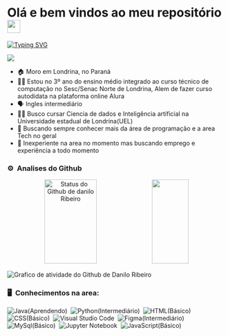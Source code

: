 # Olá e bem vindos ao meu repositório <img src="https://user-images.githubusercontent.com/54871373/218266461-db91e064-5ffd-4976-afa1-8d6f679464cc.gif" width="30">

[![Typing SVG](https://readme-typing-svg.herokuapp.com/?color=f5f5f7&size=38&left=true&vCenter=true&width=1000&lines=Meu+nome+é+Danilo+Ribeiro;Tenho+16+anos;E+esse+é+meu+Portifólio;Bem+vindo(a))](https://git.io/typing-svg)

[<img src="https://img.shields.io/badge/linkedin-0665d2?style=flat-square&logo=linkedin&logoColor=white" />](https://www.linkedin.com/in/danilo-ribeiro-142962274/)

- 🏠 Moro em Londrina, no Paraná
- 👨‍🎓 Estou no 3º ano do ensino médio integrado ao curso técnico de computação no Sesc/Senac Norte de Londrina, Alem de fazer curso autodidata na plataforma online Alura
- 🗣 Ingles intermediário
- 👨‍💻 Busco cursar Ciencia de dados e Inteligência artificial na Universidade estadual de Londrina(UEL)
- 🤔 Buscando sempre conhecer mais da área de programação e a area Tech no geral
- 👔 Inexperiente na area no momento mas buscando emprego e experiência a todo momento

### ⚙️ &nbsp;Analises do Github

<div align="center">  
  <img width="49%" height="195px"  src="https://github-readme-stats.vercel.app/api?username=D53261&show_icons=true&count_private=true&hide_border=true&title_color=0865d1&icon_color=0865d1&text_color=ffffff&bg_color=0d1118" alt="Status do Github de danilo Ribeiro"/> 
  <img width="41%" height="195px" src="https://github-readme-stats.vercel.app/api/top-langs/?username=D53261&layout=compact&hide_border=true&title_color=0865d1&text_color=0865d1&bg_color=0d1118"/>
</div>

![Grafico de atividade do Github de Danilo Ribeiro](https://github-readme-activity-graph.vercel.app/graph?username=D53261&bg_color=0d1118&color=f5f5f7&line=0665d1&point=f5f5f7&area=true)

### 🖥 &nbsp;Conhecimentos na area: 

![Java(Aprendendo)](https://img.shields.io/badge/-Java(Aprendendo)-000000?style=flat&logo=Java)&nbsp;
![Python(Intermediário)](https://img.shields.io/badge/-Python(Intermediário)-000000?style=flat&logo=python)&nbsp;
![HTML(Básico)](https://img.shields.io/badge/-HTML(Básico)-000000?style=flat&logo=HTML5)&nbsp;
![CSS(Básico)](https://img.shields.io/badge/-CSS(Básico)-000000?style=flat&logo=CSS3&logoColor=1572B6)&nbsp;
![Visual Studio Code](https://img.shields.io/badge/-VSCode-000000?style=flat&logo=visual-studio-code&logoColor=007ACC)&nbsp;
![Figma(Intermediário)](https://img.shields.io/badge/-figma(Intermediário)-000000?style=flat&logo=figma)&nbsp;
![MySql(Básico)](https://img.shields.io/badge/-MySql(Básico)-000000?style=flat&logo=mysql)&nbsp;
![Jupyter Notebook](https://img.shields.io/badge/-Jupyter_Notebook-000000?style=flat&logo=jupyter)&nbsp;
![JavaScript(Básico)](https://img.shields.io/badge/-JavaScript(Básico)-000000?style=flat&logo=javascript)&nbsp;
